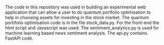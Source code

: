 The code in this repository was used in building an experimental web application that can allow a user to do quantum portfolio optimisation to help in choosing assets for investing in the stock market.
The quantum portifolio optimisation code is in the file stock_data.py. For the front-end the html script and Javascript was used. The sentiment_analytics.py is used for machine learning based news sentiment analysis.
The api.py contains FastAPI code. 
